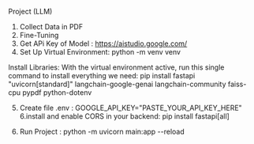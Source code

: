 Project (LLM)
1. Collect Data in PDF 
2. Fine-Tuning
3. Get APi Key of Model : https://aistudio.google.com/
4. Set Up Virtual Environment: python -m venv venv

Install Libraries: With the virtual environment active, run this single command to install everything we need:
pip install fastapi "uvicorn[standard]" langchain-google-genai langchain-community faiss-cpu pypdf python-dotenv

5. Create file .env : GOOGLE_API_KEY="PASTE_YOUR_API_KEY_HERE"
6.install and enable CORS in your backend: pip install fastapi[all]

7. Run Project : python -m uvicorn main:app --reload

